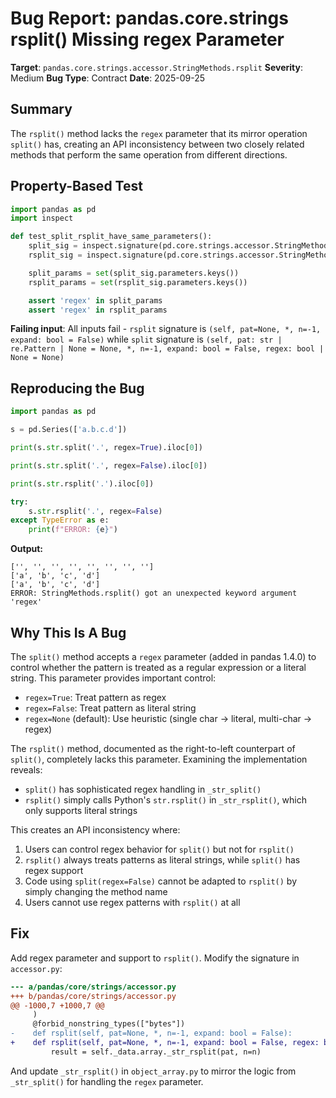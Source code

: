# Bug Report: pandas.core.strings rsplit() Missing regex Parameter

**Target**: `pandas.core.strings.accessor.StringMethods.rsplit`
**Severity**: Medium
**Bug Type**: Contract
**Date**: 2025-09-25

## Summary

The `rsplit()` method lacks the `regex` parameter that its mirror operation `split()` has, creating an API inconsistency between two closely related methods that perform the same operation from different directions.

## Property-Based Test

```python
import pandas as pd
import inspect

def test_split_rsplit_have_same_parameters():
    split_sig = inspect.signature(pd.core.strings.accessor.StringMethods.split)
    rsplit_sig = inspect.signature(pd.core.strings.accessor.StringMethods.rsplit)

    split_params = set(split_sig.parameters.keys())
    rsplit_params = set(rsplit_sig.parameters.keys())

    assert 'regex' in split_params
    assert 'regex' in rsplit_params
```

**Failing input**: All inputs fail - `rsplit` signature is `(self, pat=None, *, n=-1, expand: bool = False)` while `split` signature is `(self, pat: str | re.Pattern | None = None, *, n=-1, expand: bool = False, regex: bool | None = None)`

## Reproducing the Bug

```python
import pandas as pd

s = pd.Series(['a.b.c.d'])

print(s.str.split('.', regex=True).iloc[0])

print(s.str.split('.', regex=False).iloc[0])

print(s.str.rsplit('.').iloc[0])

try:
    s.str.rsplit('.', regex=False)
except TypeError as e:
    print(f"ERROR: {e}")
```

**Output:**
```
['', '', '', '', '', '', '', '']
['a', 'b', 'c', 'd']
['a', 'b', 'c', 'd']
ERROR: StringMethods.rsplit() got an unexpected keyword argument 'regex'
```

## Why This Is A Bug

The `split()` method accepts a `regex` parameter (added in pandas 1.4.0) to control whether the pattern is treated as a regular expression or a literal string. This parameter provides important control:
- `regex=True`: Treat pattern as regex
- `regex=False`: Treat pattern as literal string
- `regex=None` (default): Use heuristic (single char → literal, multi-char → regex)

The `rsplit()` method, documented as the right-to-left counterpart of `split()`, completely lacks this parameter. Examining the implementation reveals:
- `split()` has sophisticated regex handling in `_str_split()`
- `rsplit()` simply calls Python's `str.rsplit()` in `_str_rsplit()`, which only supports literal strings

This creates an API inconsistency where:
1. Users can control regex behavior for `split()` but not for `rsplit()`
2. `rsplit()` always treats patterns as literal strings, while `split()` has regex support
3. Code using `split(regex=False)` cannot be adapted to `rsplit()` by simply changing the method name
4. Users cannot use regex patterns with `rsplit()` at all

## Fix

Add regex parameter and support to `rsplit()`. Modify the signature in `accessor.py`:

```diff
--- a/pandas/core/strings/accessor.py
+++ b/pandas/core/strings/accessor.py
@@ -1000,7 +1000,7 @@
     )
     @forbid_nonstring_types(["bytes"])
-    def rsplit(self, pat=None, *, n=-1, expand: bool = False):
+    def rsplit(self, pat=None, *, n=-1, expand: bool = False, regex: bool | None = None):
         result = self._data.array._str_rsplit(pat, n=n)
```

And update `_str_rsplit()` in `object_array.py` to mirror the logic from `_str_split()` for handling the `regex` parameter.